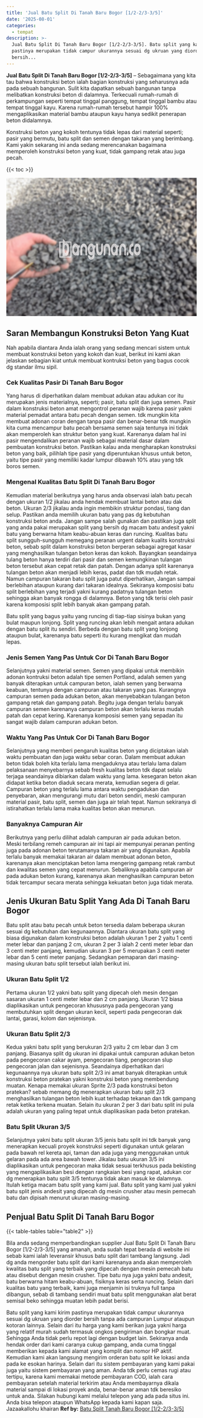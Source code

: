 ```yaml
---
title: 'Jual Batu Split Di Tanah Baru Bogor [1/2-2/3-3/5]'
date: '2025-08-01'
categories:
  - tempat
description: >-
  Jual Batu Split Di Tanah Baru Bogor [1/2-2/3-3/5]. Batu split yang kami kirim
  pastinya merupakan tidak campur ukurannya sesuai dg ukruan yang diorder
  bersih...
---
```


**Jual Batu Split Di Tanah Baru Bogor \[1/2-2/3-3/5\]** – Sebagaimana yang kita tau bahwa konstruksi beton ialah bagian konstruksi yang seharusnya ada pada sebuah bangunan. Sulit kita dapatkan sebuah bangunan tanpa melibatkan konstruksi beton di dalamnya. Terkecuali rumah-rumah di perkampungan seperti tempat tinggal panggung, tempat tinggal bambu atau tempat tinggal kayu. Karena rumah-rumah tersebut hampir 100% mengaplikasikan material bambu ataupun kayu hanya sedikit penerapan beton didalamnya.

Konstruksi beton yang kokoh tentunya tidak lepas dari material seperti; pasir yang bermutu, batu split dan semen dengan takaran yang berimbang. Kami yakin sekarang ini anda sedang merencanakan bagaimana memperoleh konstruksi beton yang kuat, tidak gampang retak atau juga pecah.

{{< toc >}}

![Jual Batu Split Di Tanah Baru Bogor [1/2-2/3-3/5]](/images/jual-batu-split-38.png)

## Saran Membangun Konstruksi Beton Yang Kuat

Nah apabila diantara Anda ialah orang yang sedang mencari sistem untuk membuat konstruksi beton yang kokoh dan kuat, berikut ini kami akan jelaskan sebagian kiat untuk membuat kontruksi beton yang bagus cocok dg standar ilmu sipil.

### Cek Kualitas Pasir Di Tanah Baru Bogor

Yang harus di diperhatikan dalam membuat adukan atau adukan cor itu merupakan jenis materialnya, seperti; pasir, batu split dan juga semen. Pasir dalam konstruksi beton amat mengontrol peranan wajib karena pasir yakni material pemadat antara batu pecah dengan semen. tdk mungkin kita membuat adonan coran dengan tanpa pasir dan benar-benar tdk mungkin kita cuma mencampur batu pecah bersama semen saja tentunya ini tidak akan memperoleh kan struktur beton yang kuat. Karenanya dalam hal ini pasir mengendalikan peranan wajib sebagai material dasar dalam pembuatan konstruksi beton. Pastikan kalau anda mengharapkan konstruksi beton yang baik, pilihlah tipe pasir yang diperuntukan khusus untuk beton, yaitu tipe pasir yang memiliki kadar lumpur dibawah 10% atau yang tdk boros semen.

### Mengenal Kualitas Batu Split Di Tanah Baru Bogor

Kemudian material berikutnya yang harus anda observasi ialah batu pecah dengan ukuran 1/2 jikalau anda hendak membuat lantai beton atau dak beton. Ukuran 2/3 jikalau anda ingin membikin struktur pondasi, tiang dan selup. Pastikan anda memilih ukuran batu yang pas dg kebutuhan konstruksi beton anda. Jangan sampe salah gunakan dan pastikan juga split yang anda pakai merupakan split yang bersih dg macam batu andesit yakni batu yang berwarna hitam keabu-abuan keras dan runcing. Kualitas batu split sungguh-sungguh memegang peranan urgent dalam kualits konstruksi beton, sebab split dalam konstruksi beton berperan sebagai agregat kasar yang menghasilkan tulangan beton keras dan kokoh. Bayangkan seandainya tulang beton hanya terdiri dari pasir dan semen kemungkinan tulangan beton tersebut akan cepat retak dan patah. Dengan adanya split karenanya tulangan beton akan menjadi lebih keras, padat dan tdk mudah retak. Namun campuran takaran batu split juga patut diperhatikan, Jangan sampai berlebihan ataupun kurang dari takaran idealnya. Sekiranya komposisi batu split berlebihan yang terjadi yakni kurang padatnya tulangan beton sehingga akan banyak rongga di dalamnya. Beton yang tdk terisi oleh pasir karena komposisi split lebih banyak akan gampang patah.

Batu split yang bagus yaitu yang runcing di tiap-tiap sisinya bukan yang bulat maupun lonjong. Split yang runcing akan lebih mengait antara adukan dengan batu split itu sendiri. Berbeda dengan batu split yang lonjong ataupun bulat, karenanya batu seperti itu kurang mengikat dan mudah lepas.

### Jenis Semen Yang Pas Untuk Cor Di Tanah Baru Bogor

Selanjutnya yakni material semen. Semen yang dipakai untuk membikin adonan kontruksi beton adalah tipe semen Portland, adalah semen yang banyak diterapkan untuk campuran beton, ialah semen yang berwarna keabuan, tentunya dengan campuran atau takaran yang pas. Kurangnya campuran semen pada adukan beton, akan menyebabkan tulangan beton gampang retak dan gampang patah. Begitu juga dengan terlalu banyak campuran semen karenanya campuran beton akan terlalu keras mudah patah dan cepat kering. Karenanya komposisi semen yang sepadan itu sangat wajib dalam campuran adukan beton.

### Waktu Yang Pas Untuk Cor Di Tanah Baru Bogor

Selanjutnya yang memberi pengaruh kualitas beton yang diciptakan ialah waktu pembuatan dan juga waktu sebar coran. Dalam membuat adukan beton tidak boleh kita terlalu lama mengaduknya atau terlalu lama dalam pelaksanaan menyebarnya sebab fresh kualitas beton tdk dapat selalu terjaga seandainya dibiarkan dalam waktu yang lama. kesegaran beton akan didapat ketika beton diaduk secara merata, kemudian segera di gelar. Campuran beton yang terlalu lama antara waktu pengadukan dan penyebaran, akan mengurangi mutu dari beton sendiri, meski campuran material pasir, batu split, semen dan juga air telah tepat. Namun sekiranya di istirahatkan terlalu lama maka kualitas beton akan menurun.

### Banyaknya Campuran Air

Berikutnya yang perlu dilihat adalah campuran air pada adukan beton. Meski terbilang remeh campuran air ini tapi air mempunyai peranan penting juga pada adonan beton terutamanya takaran air yang digunakan. Apabila terlalu banyak memakai takaran air dalam membuat adonan beton, karenanya akan menciptakan beton lama mengering gampang retak rambut dan kwalitas semen yang cepat menurun. Sebaliknya apabila campuran air pada adukan beton kurang, karenanya akan menghasilkan campuran beton tidak tercampur secara merata sehingga kekuatan beton juga tidak merata.

## Jenis Ukuran Batu Split Yang Ada Di Tanah Baru Bogor

Batu split atau batu pecah untuk beton tersedia dalam beberapa ukuran sesuai dg kebutuhan dan kegunaannya. Diantara ukuran batu split yang biasa digunakan dalam konstruksi beton adalah ukuran 1 per 2 yaitu 1 centi meter lebar dan panjang 2 cm, ukuran 2 per 3 ialah 2 centi meter lebar dan 3 centi meter panjang, kemudian ukuran 3 per 5 merupakan 3 centi meter lebar dan 5 centi meter panjang. Sedangkan pemaparan dari masing-masing ukuran batu split tersebut ialah berikut ini.

### Ukuran Batu Split 1/2

Pertama ukuran 1/2 yakni batu split yang dipecah oleh mesin dengan sasaran ukuran 1 centi meter lebar dan 2 cm panjang. Ukuran 1/2 biasa diaplikasikan untuk pengecoran khususnya pada pengecoran yang membutuhkan split dengan ukuran kecil, seperti pada pengecoran dak lantai, garasi, kolom dan sejenisnya.

### Ukuran Batu Split 2/3

Kedua yakni batu split yang berukuran 2/3 yaitu 2 cm lebar dan 3 cm panjang. Biasanya split dg ukuran ini dipakai untuk campuran adukan beton pada pengecoran cakar ayam, pengecoran tiang, pengecoran slup pengecoran jalan dan sejenisnya. Seandainya diperhatikan dari kegunaannya nya ukuran batu split 2/3 ini amat banyak diterapkan untuk konstruksi beton pratekan yakni konstruksi beton yang membendung muatan. Kenapa memakai ukuran Sprite 2/3 pada konstruksi beton pratekan? sebab memang dg menerapkan ukuran batu split 2/3 menghasilkan tulangan beton lebih kuat terhadap tekanan dan tdk gampang retak ketika terkena muatan. Selain itu ukuran 2 per 3 dari batu split ini pula adalah ukuran yang paling tepat untuk diaplikasikan pada beton pratekan.

### Batu Split Ukuran 3/5

Selanjutnya yakni batu split ukuran 3/5 jenis batu split ini tdk banyak yang menerapkan kecuali proyek konstruksi seperti digunakan untuk gelaran pada bawah rel kereta api, taman dan ada juga yang menggunakan untuk gelaran pada ada area bawah tower. Jikalau batu ukuran 3/5 ini diaplikasikan untuk pengecoran maka tidak sesuai terkhusus pada bekisting yang mengaplikasikan besi dengan rangkaian besi yang rapat, adukan cor dg menerapkan batu split 3/5 tentunya tidak akan masuk ke dalamnya. Itulah ketiga macam batu split yang kami jual. Batu split yang kami jual yakni batu split jenis andesit yang dipecah dg mesin crusher atau mesin pemecah batu dan dipisah menurut ukuran masing-masing.

## Penjual Batu Split Di Tanah Baru Bogor

{{< table-tables table="table2" >}}

Bila anda sedang memperbandingkan supplier Jual Batu Split Di Tanah Baru Bogor \[1/2-2/3-3/5\] yang amanah, anda sudah tepat berada di website ini sebab kami ialah leveransir khusus batu split dari tambang langsung. Jadi dg anda mengorder batu split dari kami karenanya anda akan memperoleh kwalitas batu split yang terbaik yang dipecah dengan mesin pemecah batu atau disebut dengan mesin crusher. Tipe batu nya juga yakni batu andesit, batu berwarna hitam keabu-abuan, fisiknya keras serta runcing. Selain dari kualitas batu yang terbaik, kami juga menjamin isi truknya full tanpa dibangun, sebab di tambang sendiri muat batu split menggunakan alat berat semisal beko sehingga muatan lebih padat berisi.

Batu split yang kami kirim pastinya merupakan tidak campur ukurannya sesuai dg ukruan yang diorder bersih tanpa ada campuran Lumpur ataupun kotoran lainnya. Selain dari itu harga yang kami berikan juga yakni harga yang relatif murah sudah termasuk ongkos pengiriman dan bongkar muat. Sehingga Anda tidak perlu repot lagi dengan budget lain. Sekiranya anda hendak order dari kami caranya cukup gampang, anda cuma tinggal memberikan kepada kami alamat yang komplit dan nomor HP aktif. Kemudian kami akan langsung mengirim orderan batu split ke lokasi anda pada ke esokan harinya. Selain dari itu sistem pembayaran yang kami pakai juga yaitu sistem pembayaran yang aman. Anda tdk perlu cemas rugi atau tertipu, karena kami memakai metode pembayaran COD, ialah cara pembayaran setelah material terkirim atau Anda membayarnya dikala material sampai di lokasi proyek anda, benar-benar aman tdk beresiko untuk anda. Silakan hubungi kami melalui telepon yang ada pada situs ini. Anda bisa telepon ataupun WhatsApp kepada kami kapan saja. Jazaakallohu khairan
**Ref by:** [Batu Split Tanah Baru Bogor [1/2-2/3-3/5]](https://id.wikipedia.org/wiki/Batu)
